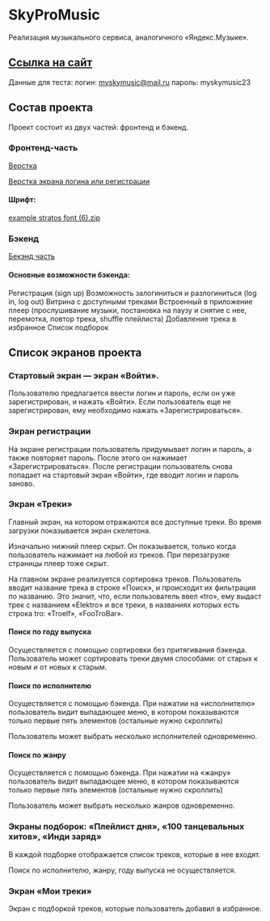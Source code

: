 # SkyProMusic

Реализация музыкального сервиса, аналогичного «Яндекс.Музыке».

## [Ссылка на сайт](https://main--sky-music.netlify.app/)
Данные для теста: 
логин: myskymusic@mail.ru
пароль: myskymusic23

## Состав проекта

Проект состоит из двух частей: фронтенд и бэкенд.

### Фронтенд-часть

[Верстка](https://drive.google.com/file/d/1X4NXJdNTvsmBMQqc5dEWR7Ml_UCvW_9T/view)

[Верстка экрана логина или регистрации](https://drive.google.com/file/d/16zzbEkS2ZDk75V60JJ2NGRCXjwJMo44e/view)

#### Шрифт:

[example stratos font (6).zip](<https://s3-us-west-2.amazonaws.com/secure.notion-static.com/85a9bcf1-ec70-4640-8c7f-5472a0b3db82/example_stratos_font_(6).zip>)

### Бэкенд

[Бекэнд часть](https://github.com/Stasy-cmd/music_proj)

#### Основные возможности бэкенда:

Регистрация (sign up)
Возможность залогиниться и разлогиниться (log in, log out)
Витрина с доступными треками
Встроенный в приложение плеер (прослушивание музыки, постановка на паузу и снятие с нее, перемотка, повтор трека, shuffle плейлиста)
Добавление трека в избранное
Список подборок

## Список экранов проекта

### Стартовый экран — экран «Войти».

Пользователю предлагается ввести логин и пароль, если он уже зарегистрирован, и нажать «Войти». Если пользователь еще не зарегистрирован, ему необходимо нажать «Зарегистрироваться».

### Экран регистрации

На экране регистрации пользователь придумывает логин и пароль, а также повторяет пароль. После этого он нажимает «Зарегистрироваться». После регистрации пользователь снова попадает на стартовый экран «Войти», где вводит логин и пароль заново.

### Экран «Треки»

Главный экран, на котором отражаются все доступные треки. Во время загрузки показывается экран скелетона.

Изначально нижний плеер скрыт. Он показывается, только когда пользователь нажимает на любой из треков. При перезагрузке страницы плеер тоже скрыт.

На главном экране реализуется сортировка треков. Пользователь вводит название трека в строке «Поиск», и происходит их фильтрация по названию. Это значит, что, если пользователь ввел «tro», ему выдаст трек с названием «Elektro» и все треки, в названиях которых есть строка tro: «Troelf», «FooTroBar».

#### Поиск по году выпуска

Осуществляется с помощью сортировки без притягивания бэкенда. Пользователь может сортировать треки двумя способами: от старых к новым и от новых к старым.

#### Поиск по исполнителю

Осуществляется с помощью бэкенда. При нажатии на «исполнителю» пользователь видит выпадающее меню, в котором показываются только первые пять элементов (остальные нужно скроллить)

Пользователь может выбрать несколько исполнителей одновременно.

#### Поиск по жанру

Осуществляется с помощью бэкенда. При нажатии на «жанру» пользователь видит выпадающее меню, в котором показываются только первые пять элементов (остальные нужно скроллить)

Пользователь может выбрать несколько жанров одновременно.

### Экраны подборок: «Плейлист дня», «100 танцевальных хитов», «Инди заряд»

В каждой подборке отображается список треков, которые в нее входят.

Поиск по исполнителю, жанру, году выпуска не осуществляется.

### Экран «Мои треки»

Экран с подборкой треков, которые пользователь добавил в избранное.
